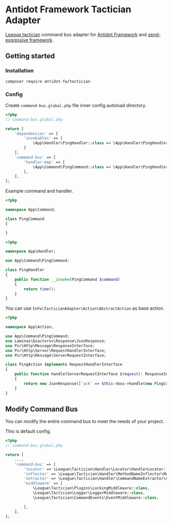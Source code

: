 # Antidot Framework Tactician Adapter

[League tactician](http://tactician.thephpleague.com/) command bus adapter for [Antidot Framework](https://antidotfw.io/) and [zend-expressive framework](https://docs.zendframework.com/zend-expressive/).

## Getting started

### Installation

````
composer require antidot-fw/tactician
````

### Config

Create `command-bus.global.php` file inner config autoload directory.

````php
<?php
// command-bus.global.php

return [
    'dependencies' => [
        'invokables' => [
            \App\Handler\PingHandler::class => \App\Handler\PingHandler::class,
        ]
    ],
    'command-bus' => [
        'handler-map' => [
            \App\Command\PingCommand::class => \App\Handler\PingHandler::class
        ],
    ],
];
````

Example command and handler.

````php
<?php

namespace App\Command;

class PingCommand
{

}
````

````php
<?php

namespace App\Handler;

use App\Command\PingCommand;

class PingHandler
{
    public function __invoke(PingCommand $command)
    {
        return time();
    }
}

````

You can use `InFw\TacticianAdapter\Action\AbstractAction` as base action.

````php
<?php

namespace App\Action;

use App\Command\PingCommand;
use Laminas\Diactoros\Response\JsonResponse;
use Psr\Http\Message\ResponseInterface;
use Psr\Http\Server\RequestHandlerInterface;
use Psr\Http\Message\ServerRequestInterface;

class PingAction implements RequestHandlerInterface
{
    public function handle(ServerRequestInterface $request): ResponseInterface
    {
        return new JsonResponse(['ack' => $this->bus->handle(new PingCommand())]);
    }
}
````

## Modify Command Bus

You can modify the entire command bus to meet the needs of your project.

This is default config.

````php
<?php
// command-bus.global.php

return [
    ...,
    'command-bus' => [
        'locator' => \League\Tactician\Handler\Locator\HandlerLocator::class,
        'inflector' => \League\Tactician\Handler\MethodNameInflector\MethodNameInflector::class,
        'extractor' => \League\Tactician\Handler\CommandNameExtractor\CommandNameExtractor::class,
        'middleware' => [
            \League\Tactician\Plugins\LockingMiddleware::class,
            \League\Tactician\Logger\LoggerMiddleware::class,
            \League\Tactician\CommandEvents\EventMiddleware::class,

        ],
    ],
];
````
